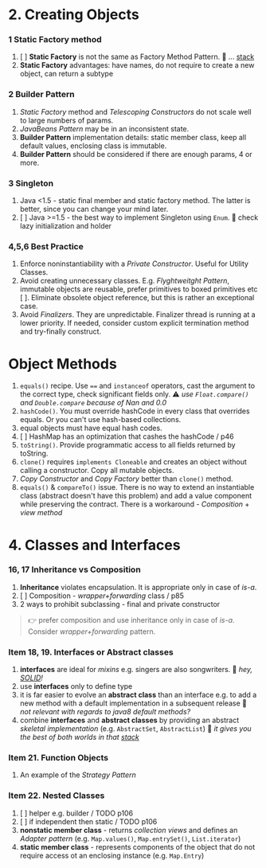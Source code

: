 

# 2. Creating Objects

### 1 Static Factory method
1. [ ] **Static Factory** is not the same as Factory Method Pattern. :thought_balloon: ... [stack](https://stackoverflow.com/a/9914562)
1. **Static Factory** advantages: have names, do not require to create a new object, can return a subtype

### 2 Builder Pattern
1. *Static Factory* method and *Telescoping Constructors* do not scale well to large numbers of params.
1. *JavaBeans Pattern* may be in an inconsistent state.
1. **Builder Pattern** implementation details: static member class, keep all default values, enclosing class is immutable.
1. **Builder Pattern** should be considered if there are enough params, 4 or more.

### 3 Singleton
1. Java <1.5 - static final member and static factory method. The latter is better, since you can change your mind later.
1. [ ] Java >=1.5 - the best way to implement Singleton using `Enum`. :thought_balloon: check lazy initialization and holder

### 4,5,6 Best Practice
1. Enforce noninstantiability with a *Private Constructor*. Useful for Utility Classes.
1. Avoid creating unnecessary classes. E.g. *Flyghtweitght Pattern*, immutable objects are reusable, prefer primitives to boxed primitives etc
[ ]. Eliminate obsolete object reference, but this is rather an exceptional case. 
1. Avoid _Finalizers_. They are unpredictable. Finalizer thread is running at a lower priority. If needed, consider custom explicit termination method and try-finally construct. 


# Object Methods
1. `equals()` recipe. Use `==` and `instanceof` operators, cast the argument to the correct type, check significant fields only. 
:warning: *use `Float.compare()` and `Double.compare` because of Nan and 0.0*
1. `hashCode()`. You must override hashCode in every class that overrides equals. Or you can't use hash-based collections.
1. equal objects must have equal hash codes.
1. [ ] HashMap has an optimization that cashes the hashCode / p46
1. `toString()`. Provide programmatic access to all fields returned by toString.
1. `clone()` requires `implements Cloneable` and creates an object without calling a constructor. Copy all mutable objects.
1. *Copy Constructor* and *Copy Factory* better than `clone()` method.
1. `equals()` & `compareTo()` issue. There is no way to extend an instantiable class (abstract doesn't have this problem) and add a value component while preserving the contract. There is a workaround - *Composition* + *view method*


# 4. Classes and Interfaces

### 16, 17 Inheritance vs Composition
1. **Inheritance** violates encapsulation. It is appropriate only in case of *is-a*.
1. [ ] Composition - *wrapper+forwarding* class / p85
1. 2 ways to prohibit subclassing - final and private constructor
> :point_right: prefer composition and use inheritance only in case of *is-a*. Consider *wrapper+forwarding* pattern.

### Item 18, 19. Interfaces or Abstract classes
1. **interfaces** are ideal for *mixins* e.g. singers are also songwriters. :thought_balloon: *hey, [SOLID](https://en.wikipedia.org/wiki/SOLID_(object-oriented_design))!*
1. use **interfaces** only to define type
1. it is far easier to evolve an **abstract class** than an interface e.g. to add a new method with a default implementation in a subsequent release :thought_balloon: *not relevant with regards to java8 default methods?*
1. combine **interfaces** and **abstract classes** by providing an abstract *skeletal implementation* (e.g. `AbstractSet`, `AbstractList`) :thought_balloon: *it gives you the best of both worlds in that [stack](https://stackoverflow.com/a/13437007)* 
### Item 21. Function Objects
1. An example of the *Strategy Pattern*

### Item 22. Nested Classes
1. [ ] helper e.g. builder / TODO p106
1. [ ] if independent then static / TODO p106
1. **nonstatic member class** - returns *collection views* and defines an *Adapter pattern* (e.g. `Map.values()`, `Map.entrySet()`, `List.iterator`)
1. **static member class** - represents components of the object that do not require access ot an enclosing instance (e.g. `Map.Entry`)
